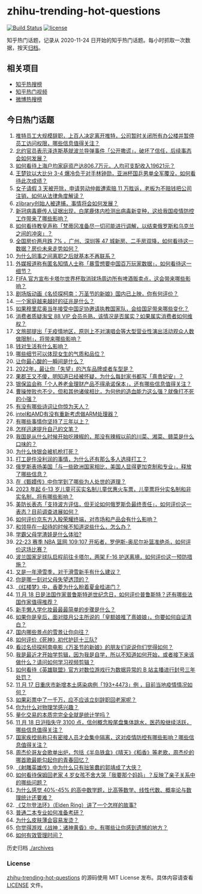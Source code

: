 # zhihu-trending-hot-questions

[![Build Status](https://github.com/justjavac/zhihu-trending-hot-questions/workflows/ci/badge.svg?branch=master)](https://github.com/justjavac/zhihu-trending-hot-questions/actions)
[![license](https://img.shields.io/github/license/justjavac/zhihu-trending-hot-questions)](https://github.com/justjavac/zhihu-trending-hot-questions/blob/master/LICENSE)

知乎热门话题，记录从 2020-11-24 日开始的知乎热门话题。每小时抓取一次数据，按天[归档](./archives)。

## 相关项目

- [知乎热搜榜](https://github.com/justjavac/zhihu-trending-top-search)
- [知乎热门视频](https://github.com/justjavac/zhihu-trending-hot-video)
- [微博热搜榜](https://github.com/justjavac/weibo-trending-hot-search)

## 今日热门话题

<!-- BEGIN -->
<!-- 最后更新时间 Sat Nov 19 2022 02:30:22 GMT+0800 (China Standard Time) -->

1. [推特员工大规模辞职，上百人决定离开推特，公司暂时关闭所有办公楼并暂停员工访问权限，哪些信息值得关注？](https://www.zhihu.com/question/567393194)
1. [北约官员表示泽连斯基就波兰导弹事件「公开撒谎」，破坏了信任，后续事态会如何发展？](https://www.zhihu.com/question/567424226)
1. [如何看待上海户均家庭资产达806.7​万元，人均可支配收入19621元？](https://www.zhihu.com/question/390757190)
1. [王楚钦以大比分 3-4 爆冷负于对手林钟勋，亚洲杯国乒男单全军覆没，如何看待此次成绩？](https://www.zhihu.com/question/567432287)
1. [女子请假 3 天被开除，申请劳动仲裁遭索赔 11 万胜诉，老板为不赔钱把公司注销，如何从法律角度解读？](https://www.zhihu.com/question/567376048)
1. [zlibrary创始人被逮捕，事情将会如何发展？](https://www.zhihu.com/question/567324626)
1. [新冠病毒鹿传人证据出现，白尾鹿体内检测出病毒新变种，这给我国疫情防控工作带来了哪些影响？](https://www.zhihu.com/question/566986967)
1. [如何看待教皇声称「梵蒂冈准备尽一切可能进行调解，以结束俄罗斯和乌克兰之间的冲突」？](https://www.zhihu.com/question/567449787)
1. [全国房价两月跌 7% ，广州、深圳等 47 城新房、二手房双降，如何看待这一数据？房价未来走势如何？](https://www.zhihu.com/question/567236883)
1. [为什么同事之间离职之后就基本不再联系？](https://www.zhihu.com/question/560850690)
1. [外媒报道称有匿名知情人士称「暴雪想要中国百万玩家数据」，如何看待这一细节？](https://www.zhihu.com/question/567437649)
1. [FIFA 官方宣布卡塔尔世界杯取消球场周边所有啤酒贩卖点，这会带来哪些影响？](https://www.zhihu.com/question/567452554)
1. [剧场版动画《名侦探柯南：万圣节的新娘》国内已上映，你有何评价？](https://www.zhihu.com/question/567021852)
1. [一个家庭越来越好的征兆是什么？](https://www.zhihu.com/question/555044022)
1. [如果穆里尼奥当年接受中国足协邀请执教国家队，会给国足带来哪些变化？](https://www.zhihu.com/question/567458238)
1. [消费者质疑淘宝 88 VIP 会员杀熟，该情况是否属实？如果属实消费者如何维权？](https://www.zhihu.com/question/567446020)
1. [文旅部提出「无疫情地区，原则上不对演唱会等大型营业性演出活动观众人数做限制」，将带来哪些影响？](https://www.zhihu.com/question/567428554)
1. [钱对生活有什么影响？](https://www.zhihu.com/question/565762821)
1. [哪些细节可以体现女生的气质和品位？](https://www.zhihu.com/question/24780989)
1. [让你最心酸的一瞬间是什么？](https://www.zhihu.com/question/35051414)
1. [2022年，最让你「失望」的汽车品牌或者车型是？](https://www.zhihu.com/question/563746375)
1. [果郡王又不傻，明知道已经被怀疑，为什么每封家书都写「熹贵妃安」？](https://www.zhihu.com/question/564279562)
1. [银保监会称「个人养老金理财产品不得承诺保本」，还有哪些信息值得关注？](https://www.zhihu.com/question/567450168)
1. [曹操惨败也不少，但和其他诸侯相比，为何他的造血能力这么强？就像打不死的小强？](https://www.zhihu.com/question/526554855)
1. [有没有哪些诗词让你惊为天人？](https://www.zhihu.com/question/562334317)
1. [intel和AMD有没有重新考虑做ARM处理器？](https://www.zhihu.com/question/543662848)
1. [有哪些事情你坚持了三年以上？](https://www.zhihu.com/question/25006130)
1. [怎样迅速提升自己的文笔？](https://www.zhihu.com/question/307091359)
1. [我国是从什么时候开始吃辣椒的，那没有辣椒以前的川菜、湘菜、赣菜是什么口味的？](https://www.zhihu.com/question/566582587)
1. [为什么快银会被机枪打死？](https://www.zhihu.com/question/309680769)
1. [打工是件没利润的事情，为什么还有那么多人选择打工？](https://www.zhihu.com/question/561652637)
1. [俄罗斯表扬美国「与一些欧洲国家相比，美国人显得更加克制和专业」，释放了哪些信息？](https://www.zhihu.com/question/567239265)
1. [在《甄嬛传》中你学到了哪些为人处世的道理？](https://www.zhihu.com/question/566861133)
1. [2023 年起 6-13 岁儿童可买实名制儿童优惠火车票，儿童票将分实名制和非实名制，将有哪些影响？](https://www.zhihu.com/question/567375848)
1. [美防长表态「支持波方评估，但无论如何俄罗斯负最终责任」，如何评价这一表态？目前调查进展如何？](https://www.zhihu.com/question/567183268)
1. [如何评价京东方入股荣耀终端，对市场和产品会有什么影响？](https://www.zhihu.com/question/567045051)
1. [和领导在一起待的时候不知道说些什么，怎么办？](https://www.zhihu.com/question/386473475)
1. [学霸父母学渣娃是什么体验?](https://www.zhihu.com/question/28833805)
1. [22-23 赛季 NBA 篮网 109:107 开拓者，罗伊斯-奥尼尔补篮准绝杀，如何评价这场比赛？](https://www.zhihu.com/question/567393489)
1. [波兰国家足球队启程前往卡塔尔，两架 F-16 护送离境，如何评价这一预防措施？](https://www.zhihu.com/question/567422401)
1. [又是一年滑雪季，对于滑雪新手有什么建议？](https://www.zhihu.com/question/566804907)
1. [你是哪一刻对父母失望透顶的？](https://www.zhihu.com/question/280409630)
1. [《红楼梦》中，香菱为什么盼着夏金桂进门？](https://www.zhihu.com/question/557232276)
1. [11 月 18 日是法国作家普鲁斯特逝世纪念日，如何评价普鲁斯特？还有哪些法国作家值得推荐？](https://www.zhihu.com/question/566825430)
1. [新手懒人学化妆最最最简单的步骤是什么？](https://www.zhihu.com/question/59715813)
1. [如果你是皇后，面对胧月公主所说的「皇额娘推了熹娘娘」，你要如何自证清白？](https://www.zhihu.com/question/566861486)
1. [国内哪些景点的雪景让你向往？](https://www.zhihu.com/question/564485800)
1. [如何评价《死神》初代护廷十三队?](https://www.zhihu.com/question/567067187)
1. [看过名侦探柯南电影《万圣节的新娘》的朋友们说说你们觉得如何？](https://www.zhihu.com/question/528241124)
1. [我是最近才开始学剪辑，因为我是自学，所以不知道如何开始，或者接下来该做什么？请问如何学习视频剪辑？](https://www.zhihu.com/question/49034369)
1. [如何看待《英雄联盟》官方对数位游戏行为数据异常的 B 站主播进行封号三年处罚？](https://www.zhihu.com/question/567270636)
1. [11 月 17 日重庆市新增本土感染病例「193+4473」例 ，目前当地疫情情况如何？](https://www.zhihu.com/question/567380237)
1. [如果彩票中了一千万，应不应该立刻辞职回老家呢？](https://www.zhihu.com/question/558391963)
1. [你为什么对物理学感兴趣？](https://www.zhihu.com/question/472866387)
1. [量化交易的本质完完全全就是统计学吗？](https://www.zhihu.com/question/551928544)
1. [11 月 18 日沪指失守 3100 点，信创概念股尾盘集体跳水，医药股继续活跃，哪些信息值得关注？](https://www.zhihu.com/question/567433239)
1. [国家疾控局称只有密接人员才会集中隔离，这对疫情防控有哪些影响？哪些信息值得关注？](https://www.zhihu.com/question/567224457)
1. [周杰伦哥友会歌单出炉，包括《半岛铁盒》《晴天》《稻香》等老歌，周杰伦的哪首歌最能勾起你的青春回忆？](https://www.zhihu.com/question/567401392)
1. [《射雕英雄传》中为什么只有拙笨蠢的郭靖成了大侠？](https://www.zhihu.com/question/27564221)
1. [如何看待保姆回老家 4 岁女孩不舍大哭「我要那个妈妈」？反映了亲子关系中的哪些问题？](https://www.zhihu.com/question/567204084)
1. [为什么感觉 40%-45% 的高中数学题，比高等数学、线性代数、概率论与数理统计还要难？](https://www.zhihu.com/question/567098038)
1. [《艾尔登法环》（Elden Ring）讲了一个怎样的故事?](https://www.zhihu.com/question/517963071)
1. [普通二本专业如何准备考研？](https://www.zhihu.com/question/68719084)
1. [为什么皮肤薄会容易发烫？](https://www.zhihu.com/question/564900953)
1. [你觉得游戏《战神：诸神黄昏》中，有哪些让你感到遗憾的地方？](https://www.zhihu.com/question/565189332)
1. [如何有效管理时间？](https://www.zhihu.com/question/19550570)

<!-- END -->

历史归档 [./archives](./archives)

### License

[zhihu-trending-hot-questions](https://github.com/justjavac/zhihu-trending-hot-questions)
的源码使用 MIT License 发布。具体内容请查看 [LICENSE](./LICENSE) 文件。
